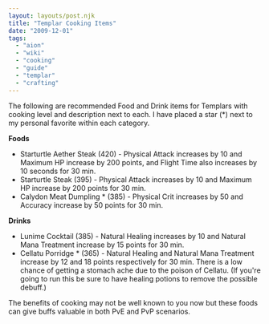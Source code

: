 ```yaml
---
layout: layouts/post.njk
title: "Templar Cooking Items"
date: "2009-12-01"
tags: 
  - "aion"
  - "wiki"
  - "cooking"
  - "guide"
  - "templar"
  - "crafting"
---
```


The following are recommended Food and Drink items for Templars with cooking level and description next to each. I have placed a star (\*) next to my personal favorite within each category.

**Foods**

- Starturtle Aether Steak (420) - Physical Attack increases by 10 and Maximum HP increase by 200 points, and Flight Time also increases by 10 seconds for 30 min.
- Starturtle Steak (395) - Physical Attack increases by 10 and Maximum HP increase by 200 points for 30 min.
- Calydon Meat Dumpling \* (385) - Physical Crit increases by 50 and Accuracy increase by 50 points for 30 min.

**Drinks**

- Lunime Cocktail (385) - Natural Healing increases by 10 and Natural Mana Treatment increase by 15 points for 30 min.
- Cellatu Porridge \* (365) - Natural Healing and Natural Mana Treatment increase by 12 and 18 points respectively for 30 min. There is a low chance of getting a stomach ache due to the poison of Cellatu. (If you're going to run this be sure to have healing potions to remove the possible debuff.)

The benefits of cooking may not be well known to you now but these foods can give buffs valuable in both PvE and PvP scenarios.
